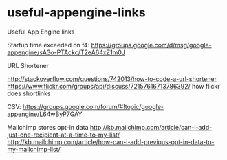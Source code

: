 useful-appengine-links
======================

Useful App Engine links

Startup time exceeded on f4: https://groups.google.com/d/msg/google-appengine/sA3o-PTAckc/T2eA64xZ1m0J



URL Shortener

http://stackoverflow.com/questions/742013/how-to-code-a-url-shortener
https://www.flickr.com/groups/api/discuss/72157616713786392/ how flickr does shortlinks

CSV: https://groups.google.com/forum/#!topic/google-appengine/L64wByP7GAY


Mailchimp stores opt-in data
http://kb.mailchimp.com/article/can-i-add-just-one-recipient-at-a-time-to-my-list/
http://kb.mailchimp.com/article/how-can-i-add-previous-opt-in-data-to-my-mailchimp-list/
